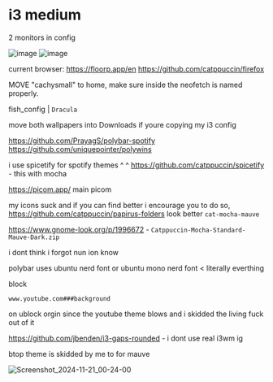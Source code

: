 # i3  medium
2 monitors in config

![image](https://github.com/user-attachments/assets/ddc50282-5ba0-4f1a-876d-80b5011f090a)
![image](https://github.com/user-attachments/assets/2f970f3d-0c04-4cae-b915-eb78966935aa)

current browser: https://floorp.app/en
https://github.com/catppuccin/firefox

MOVE "cachysmall" to home, make sure inside the neofetch is named properly.

fish_config | ```Dracula``` 

move both wallpapers into Downloads if youre copying my i3 config

https://github.com/PrayagS/polybar-spotify https://github.com/uniquepointer/polywins

i use spicetify for spotify themes 
^    ^
https://github.com/catppuccin/spicetify - this with mocha

https://picom.app/ main picom

my icons suck and if you can find better i encourage you to do so,
https://github.com/catppuccin/papirus-folders look better
```cat-mocha-mauve```

https://www.gnome-look.org/p/1996672 - ```Catppuccin-Mocha-Standard-Mauve-Dark.zip```

i dont think i forgot nun ion know

polybar uses ubuntu nerd font or ubuntu mono nerd font < literally everthing

block 

```www.youtube.com###background```

on ublock orgin since the youtube theme blows and i skidded the living fuck out of it

https://github.com/jbenden/i3-gaps-rounded - i dont use real i3wm ig

btop theme is skidded by me to for mauve  

![Screenshot_2024-11-21_00-24-00](https://github.com/user-attachments/assets/f6e83f8a-8b4b-4b95-96f7-84def4797b71)
